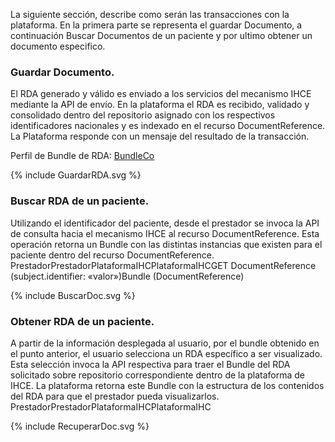 

La siguiente sección, describe como serán las transacciones con la plataforma. En la primera parte se representa el guardar Documento, a continuación Buscar Documentos de un paciente y por ultimo obtener un documento especifico.


### Guardar Documento.
El RDA generado y válido es enviado a los servicios del mecanismo IHCE mediante la API de envío. En la plataforma el RDA es recibido, validado y consolidado dentro del repositorio asignado con los respectivos identificadores nacionales y es indexado en el recurso DocumentReference. La Plataforma responde con un mensaje del resultado de la transacción.


Perfil de Bundle de RDA: [BundleCo](StructureDefinition-BundleCo.html)

<div>
{% include GuardarRDA.svg %}
</div>




### Buscar RDA de un paciente.

Utilizando el identificador del paciente, desde el prestador se invoca la API de consulta hacia el mecanismo IHCE al recurso DocumentReference. Esta operación retorna un Bundle con las distintas instancias que existen para el paciente dentro del recurso DocumentReference.
PrestadorPrestadorPlataformaIHCPlataformaIHCGET DocumentReference (subject.identifier: «valor»)Bundle (DocumentReference)



<div>
{% include BuscarDoc.svg %}
</div>

### Obtener RDA de un paciente.
A partir de la información desplegada al usuario, por el bundle obtenido en el punto anterior, el usuario selecciona un RDA específico a ser visualizado. Esta selección invoca la API respectiva para traer el Bundle del RDA solicitado sobre repositorio correspondiente dentro de la plataforma de IHCE.  La plataforma retorna este Bundle con la estructura de los contenidos del RDA para que el prestador pueda visualizarlos.
PrestadorPrestadorPlataformaIHCPlataformaIHC



<div>
{% include RecuperarDoc.svg %}
</div>
